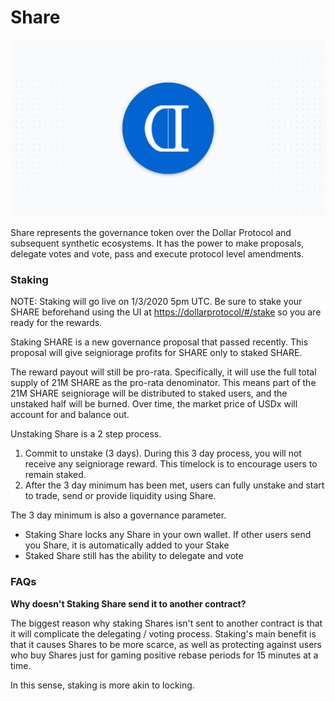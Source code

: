 # Share

![](../.gitbook/assets/share_bg.png)

Share represents the governance token over the Dollar Protocol and subsequent synthetic ecosystems. It has the power to make proposals, delegate votes and vote, pass and execute protocol level amendments.

### Staking

NOTE: Staking will go live on 1/3/2020 5pm UTC. Be sure to stake your SHARE beforehand using the UI at [https://dollarprotocol/\#/stake](https://www.dollarprotocol/#/stake) so you are ready for the rewards.

Staking SHARE is a new governance proposal that passed recently. This proposal will give seigniorage profits for SHARE only to staked SHARE. 

The reward payout will still be pro-rata. Specifically, it will use the full total supply of 21M SHARE as the pro-rata denominator. This means part of the 21M SHARE seigniorage will be distributed to staked users, and the unstaked half will be burned. Over time, the market price of USDx will account for and balance out.

Unstaking Share is a 2 step process.

1. Commit to unstake \(3 days\). During this 3 day process, you will not receive any seigniorage reward. This timelock is to encourage users to remain staked.
2. After the 3 day minimum has been met, users can fully unstake and start to trade, send or provide liquidity using Share.

The 3 day minimum is also a governance parameter.

* Staking Share locks any Share in your own wallet. If other users send you Share, it is automatically added to your Stake
* Staked Share still has the ability to delegate and vote

### FAQs

**Why doesn't Staking Share send it to another contract?**

The biggest reason why staking Shares isn't sent to another contract is that it will complicate the delegating / voting process. Staking's main benefit is that it causes Shares to be more scarce, as well as protecting against users who buy Shares just for gaming positive rebase periods for 15 minutes at a time.

In this sense, staking is more akin to locking.

